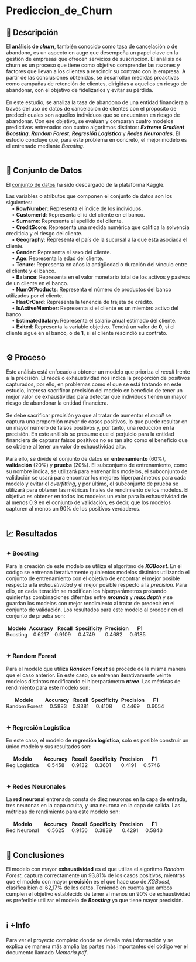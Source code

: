 # Prediccion_de_Churn
## 📝 Descripción
El **análisis de *churn***, también conocido como tasa de cancelación o de abandono, es un aspecto en auge que desempeña un papel clave en la gestión de empresas que ofrecen servicios de suscripción. El análisis de churn es un proceso que tiene como objetivo comprender las razones y factores que llevan a los clientes a rescindir su contrato con la empresa. A partir de las conclusiones obtenidas, se desarrollan medidas proactivas como campañas de retención de clientes, dirigidas a aquellos en riesgo de abandonar, con el objetivo de fidelizarlos y evitar su pérdida.
<br>
<br>
En este estudio, se analiza la tasa de abandono de una entidad financiera a través del uso de datos de cancelación de clientes con el propósito de predecir cuales son aquellos individuos que se encuentran en riesgo de abandonar. Con ese objetivo, se evalúan y comparan cuatro modelos predictivos entrenados con cuatro algoritmos distintos: ***Extreme Gradient Boosting***, ***Random Forest***, ***Regresión Logística*** y ***Redes Neuronales***. El estudio concluye que, para este problema en concreto, el mejor modelo es el entrenado mediante *Boosting*.
<br>
<br>

## 📅 Conjunto de Datos
El [conjunto de datos](https://www.kaggle.com/datasets/shrutimechlearn/churn-modelling) ha sido descargado de la plataforma Kaggle.

Las variables o atributos que componen el conjunto de datos son los siguientes:<br>
&nbsp;&nbsp;&nbsp; • **RowNumber**: Representa el índice de los individuos.<br>
&nbsp;&nbsp;&nbsp; • **CustomerId**: Representa el id del cliente en el banco.<br>
&nbsp;&nbsp;&nbsp; • **Surname**: Representa el apellido del cliente.<br>
&nbsp;&nbsp;&nbsp; • **CreditScore**: Representa una medida numérica que califica la solvencia crediticia y el riesgo del cliente.<br>
&nbsp;&nbsp;&nbsp; • **Geography**: Representa el país de la sucursal a la que esta asociada el cliente.<br>
&nbsp;&nbsp;&nbsp; • **Gender**: Representa el sexo del cliente.<br>
&nbsp;&nbsp;&nbsp; • **Age**: Representa la edad del cliente.<br>
&nbsp;&nbsp;&nbsp; • **Tenure**: Representa en años la antigüedad o duración del vínculo entre el cliente y el banco.<br>
&nbsp;&nbsp;&nbsp; • **Balance**: Representa en el valor monetario total de los activos y pasivos de un cliente en el banco.<br>
&nbsp;&nbsp;&nbsp; • **NumOfProducts**: Representa el número de productos del banco utilizados por el cliente.<br>
&nbsp;&nbsp;&nbsp; • **HasCrCard**: Representa la tenencia de trajeta de crédito.<br>
&nbsp;&nbsp;&nbsp; • **IsActiveMember**: Representa si el cliente es un miembro activo del banco.<br>
&nbsp;&nbsp;&nbsp; • **EstimatedSalary**: Representa el salario anual estimado del cliente.<br>
&nbsp;&nbsp;&nbsp; • **Exited**: Representa la variable objetivo. Tendrá un valor de **0**, si el cliente sigue en el banco, o de **1**, si el cliente rescindió su contrato.
<br>
<br>

## ⚙️ Proceso
Este análisis está enfocado a obtener un modelo que prioriza el *recall* frente a la precisión. El *recall* o exhaustividad nos indica la proporción de positivos capturados, por ello, en problemas como el que se está tratando en este estudio, interesa sacrificar precisión del modelo en beneficio de tener un mejor valor de exhaustividad para detectar que individuos tienen un mayor riesgo de abandonar la entidad financiera.
<br>
<br>
Se debe sacrificar precisión ya que al tratar de aumentar el *recall* se captura una proporción mayor de casos positivos, lo que puede resultar en un mayor número de falsos positivos y, por tanto, una reducción en la precisión. En este análisis se presume que el perjuicio para la entidad financiera de capturar falsos positivos no es tan alto como el beneficio que se obtiene al tener un valor de exhaustividad alto.
<br>
<br>
Para ello, se divide el conjunto de datos en **entrenamiento** (60%), **validación** (20%) y **prueba** (20%). El subconjunto de entrenamiento, como su nombre indica, se utilizará para entrenar los modelos, el subconjunto de validación se usará para encontrar los mejores hiperparámetros para cada modelo y evitar el *overfitting*, y por último, el subconjunto de prueba se utilizará para obtener las métricas finales de rendimiento de los modelos. El objetivo es obtener en todos los modelos un valor para la exhaustividad de al menos 0.9 en el conjunto de validación, es decir, que los modelos capturen al menos un 90% de los positivos verdaderos.
<br>
<br>
## 📈 Resultados
### ✦ Boosting
Para la creación de este modelo se utiliza el algoritmo de ***XGBoost***. En el código se entrenan iterativamente quinientos modelos distintos utilizando el conjunto de entrenamiento con el objetivo de encontrar el mejor posible respecto a la *exhaustividad* y el mejor posible respecto a la *precisión*. Para ello, en cada iteración se modifican los hiperparámetros probando quinientas combinaciones diferntes entre ***nrounds*** y ***max.depth*** y se guardan los modelos con mejor rendimiento al tratar de predecir en el conjunto de validación. Los resultados para este modelo al predecir en el conjunto de prueba son:
<br>
<br>
&nbsp;**Modelo**&nbsp;&nbsp;**Accuracy**&nbsp;&nbsp;&nbsp;**Recall**&nbsp;&nbsp;**Specificity**&nbsp;&nbsp;**Precision**&nbsp;&nbsp;&nbsp;&nbsp;&nbsp;&nbsp;**F1**&nbsp;&nbsp;&nbsp;&nbsp;<br>
Boosting&nbsp;&nbsp;&nbsp;&nbsp;0.6217&nbsp;&nbsp;&nbsp;&nbsp;0.9109&nbsp;&nbsp;&nbsp;&nbsp;&nbsp;0.4749&nbsp;&nbsp;&nbsp;&nbsp;&nbsp;&nbsp;&nbsp;0.4682&nbsp;&nbsp;&nbsp;&nbsp;&nbsp;0.6185&nbsp;
<br>
<br>

### ✦ Random Forest
Para el modelo que utiliza ***Random Forest*** se procede de la misma manera que el caso anterior. En este caso, se entrenan iterativamente veinte modelos distintos modificando el hiperparámetro ***ntree***. Las métricas de rendimiento para este modelo son:
<br>
<br>
&nbsp;&nbsp;&nbsp;&nbsp;&nbsp;&nbsp;**Modelo**&nbsp;&nbsp;&nbsp;&nbsp;&nbsp;&nbsp;&nbsp;&nbsp;**Accuracy**&nbsp;&nbsp;&nbsp;**Recall**&nbsp;&nbsp;**Specificity**&nbsp;&nbsp;**Precision**&nbsp;&nbsp;&nbsp;&nbsp;&nbsp;&nbsp;**F1**&nbsp;&nbsp;&nbsp;&nbsp;<br>
Random Forest &nbsp;&nbsp;&nbsp;&nbsp;0.5883&nbsp;&nbsp;&nbsp;&nbsp;0.9381&nbsp;&nbsp;&nbsp;&nbsp;&nbsp;0.4108&nbsp;&nbsp;&nbsp;&nbsp;&nbsp;&nbsp;&nbsp;0.4469&nbsp;&nbsp;&nbsp;&nbsp;&nbsp;0.6054&nbsp;
<br>
<br>

### ✦ Regresión Logística
En este caso, el modelo de **regresión logística**, solo es posible construir un único modelo y sus resultados son:
<br>
<br>
&nbsp;&nbsp;&nbsp;&nbsp;&nbsp;**Modelo**&nbsp;&nbsp;&nbsp;&nbsp;&nbsp;&nbsp;&nbsp;&nbsp;**Accuracy**&nbsp;&nbsp;&nbsp;**Recall**&nbsp;&nbsp;**Specificity**&nbsp;&nbsp;**Precision**&nbsp;&nbsp;&nbsp;&nbsp;&nbsp;&nbsp;**F1**&nbsp;&nbsp;&nbsp;&nbsp;<br>
Reg Logistica &nbsp;&nbsp;&nbsp;&nbsp;&nbsp;0.5458&nbsp;&nbsp;&nbsp;&nbsp;&nbsp;0.9132&nbsp;&nbsp;&nbsp;&nbsp;&nbsp;0.3601&nbsp;&nbsp;&nbsp;&nbsp;&nbsp;&nbsp;&nbsp;0.4191&nbsp;&nbsp;&nbsp;&nbsp;&nbsp;0.5746&nbsp;
<br>
<br>

### ✦ Redes Neuronales
La **red neuronal** entrenada consta de diez neuronas en la capa de entrada, tres neuronas en la capa oculta, y una neurona en la capa de salida. Las métricas de rendimiento para este modelo son:
<br>
<br>
&nbsp;&nbsp;&nbsp;&nbsp;&nbsp;**Modelo**&nbsp;&nbsp;&nbsp;&nbsp;&nbsp;&nbsp;&nbsp;&nbsp;**Accuracy**&nbsp;&nbsp;&nbsp;**Recall**&nbsp;&nbsp;**Specificity**&nbsp;&nbsp;**Precision**&nbsp;&nbsp;&nbsp;&nbsp;&nbsp;&nbsp;**F1**&nbsp;&nbsp;&nbsp;&nbsp;<br>
Red Neuronal &nbsp;&nbsp;&nbsp;&nbsp;&nbsp;0.5625&nbsp;&nbsp;&nbsp;&nbsp;&nbsp;0.9156&nbsp;&nbsp;&nbsp;&nbsp;&nbsp;0.3839&nbsp;&nbsp;&nbsp;&nbsp;&nbsp;&nbsp;&nbsp;0.4291&nbsp;&nbsp;&nbsp;&nbsp;&nbsp;0.5843&nbsp;
<br>
<br>

## 💬 Conclusiones

El modelo con mayor **exhaustividad** es el que utiliza el algoritmo *Random Forest*, captura correctamente un 93,81% de los casos positivos, mientras que el modelo con mayor **precisión** es el que hace uso de *XGBoost*, clasifica bien el 62,17% de los datos. Teniendo en cuenta que ambos cumplen el objetivo establecido de tener al menos un 90% de exhaustividad es preferible utilizar el modelo de ***Boosting*** ya que tiene mayor precisión.
<br>
<br>

## ℹ️ +Info
Para ver el proyecto completo donde se detalla más información y se explica de manera más amplia las partes más importantes del código ver el documento llamado *Memoria.pdf*.

